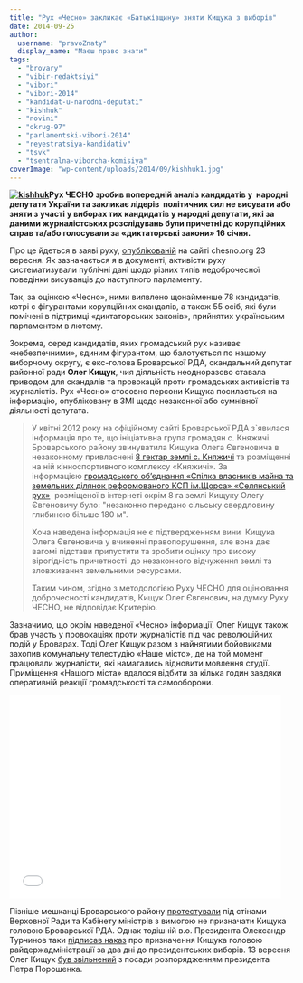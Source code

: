 ```yaml
---
title: "Рух «Чесно» закликає «Батьківщину» зняти Кищука з виборів"
date: 2014-09-25
author: 
  username: "pravoZnaty"
  display_name: "Маєш право знати"
tags: 
  - "brovary"
  - "vibir-redaktsiyi"
  - "vibori"
  - "vibori-2014"
  - "kandidat-u-narodni-deputati"
  - "kishhuk"
  - "novini"
  - "okrug-97"
  - "parlamentski-vibori-2014"
  - "reyestratsiya-kandidativ"
  - "tsvk"
  - "tsentralna-viborcha-komisiya"
coverImage: "wp-content/uploads/2014/09/kishhuk1.jpg"
---
```


**[![kishhuk](https://mpz.brovary.org/wp-content/uploads/2014/09/kishhuk1.jpg)](https://mpz.brovary.org/wp-content/uploads/2014/09/kishhuk1.jpg)Рух ЧЕСНО зробив попередній аналіз кандидатів у  народні депутати України та закликає лідерів  політичних сил не висувати або зняти з участі у виборах тих кандидатів у народні депутати, які за даними журналістських розслідувань були причетні до корупційних справ та/або голосували за «диктаторські закони» 16 січня.**

Про це йдеться в заяві руху, [опублікованій](http://chesno.org/news/1997/) на сайті chesno.org 23 вересня. Як зазначається я в документі, активісти руху систематизували публічні дані щодо різних типів недоброчесної поведінки висуванців до наступного парламенту.

Так, за оцінкою «Чесно», ними виявлено щонайменше 78 кандидатів, котрі є фігурантами корупційних скандалів, а також 55 осіб, які були помічені в підтримці «диктаторських законів», прийнятих українським парламентом в лютому.

Зокрема, серед кандидатів, яких громадський рух називає «небезпечними», єдиним фігурантом, що балотується по нашому виборчому округу, є екс-голова Броварської РДА, скандальний депутат районної ради **Олег Кищук**, чия діяльність неодноразово ставала приводом для скандалів та провокацій проти громадських активістів та журналістів. Рух «Чесно» стосовно персони Кищука посилається на інформацію, опубліковану в ЗМІ щодо незаконної або сумнівної діяльності депутата.

> У квітні 2012 року на офіційному сайті Броварської РДА з\`явилася інформація про те, що ініціативна група громадян с. Княжичі Броварського району звинуватила Кищука Олега Євгеновича в незаконному привласнені [8 гектар землі с. Княжичі](http://www.brovary-rda.gov.ua/novini/akciaprotestuzitelivsknazici) та розміщенні на ній кінноспортивного комплексу «Княжичі». За інформацією [громадського об’єднання «Спілка власників майна та земельних ділянок реформованого КСП ім.Щорса» «Селянський рух»](http://blogs.korrespondent.net/users/blog/mgtihomirov/a61880)  розміщеної в інтернеті окрім 8 га землі Кищуку Олегу Євгеновичу було: "незаконно передано сільську свердловину глибиною більше 180 м".
> 
> Хоча наведена інформація не є підтвердженням вини  Кищука Олега Євгеновича у вчиненні правопорушення, але вона дає вагомі підстави припустити та зробити оцінку про високу вірогідність причетності  до незаконного відчуження землі та зловживання земельними ресурсами.
> 
> Таким чином, згідно з методологією Руху ЧЕСНО для оцінювання доброчесності кандидатів, Кищук Олег Євгенович, на думку Руху ЧЕСНО, не відповідає Критерію.

Зазначимо, що окрім наведеної «Чесно» інформації, Олег Кищук також брав участь у провокаціях проти журналістів під час революційних подій у Броварах. Тоді Олег Кищук разом з найнятими бойовиками захопив комунальну телестудію «Наше місто», де на той момент працювали журналісти, які намагались відновити мовлення студії. Приміщення «Нашого міста» вдалося відбити за кілька годин завдяки оперативній реакції громадськості та самооборони.

<iframe src="//www.youtube.com/embed/IPFvPPgqxXo" width="480" height="360" frameborder="0" allowfullscreen="allowfullscreen"></iframe>

Пізніше мешканці Броварського району [протестували](https://mpz.brovary.org/brovarchani-piketuvali-kabinet-ministriv-vimagayuchi-ne-priznachati-kishhuka-golovoyu-rda/) під стінами Верховної Ради та Кабінету міністрів з вимогою не призначати Кищука головою Броварської РДА. Однак тодішній в.о. Президента Олександр Турчинов таки [підписав наказ](https://mpz.brovary.org/turchinov-priznachiv-kishhuka-golovoyu-brovarskoyi-rda/) про призначення Кищука головою райдержадміністрації за два дні до президентських виборів. 13 вересня Олег Кищук [був звільнений](https://mpz.brovary.org/prezident-poroshenko-zvilniv-olega-kishhuka-z-posadi-golovi-brovarskoyi-rda/) з посади розпорядженням президента Петра Порошенка.
